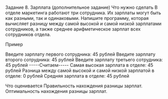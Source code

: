 Задание 8. Зарплата (дополнительное задание)
Что нужно сделать
В отделе маркетинга работают три сотрудника. Их зарплаты могут быть как разными, так и одинаковыми. 
Напишите программу, которая вычисляет разницу между самой высокой и самой низкой зарплатами сотрудников, а также среднее арифметическое зарплат всех сотрудников отдела.

Пример

Введите зарплату первого сотрудника: 45 рублей
Введите зарплату второго сотрудника: 45 рублей
Введите зарплату третьего сотрудника: 45 рублей
-----Считаем-----
Самая высокая зарплата в отделе: 45 рублей
Разница между самой высокой и самой низкой зарплатой в отделе: 0 рублей
Средняя зарплата в отделе: 45 рублей

Что оценивается
Правильность нахождения разницы зарплат.
Оптимальность нахождения разницы зарплат.

